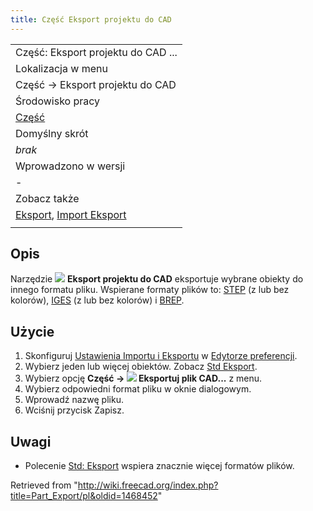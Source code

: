 ```yaml
---
title: Część Eksport projektu do CAD
---
```

|  |
| --- |
| Część: Eksport projektu do CAD ... |
| Lokalizacja w menu |
| Część → Eksport projektu do CAD |
| Środowisko pracy |
| [Część](/Part_Workbench/pl "Part Workbench/pl") |
| Domyślny skrót |
| *brak* |
| Wprowadzono w wersji |
| - |
| Zobacz także |
| [Eksport](/Std_Export/pl "Std Export/pl"), [Import Eksport](/Import_Export/pl "Import Export/pl") |
|  |

## Opis

Narzędzie ![](/images/Part_Export.svg) **Eksport projektu do CAD** eksportuje wybrane obiekty do innego formatu pliku. Wspierane formaty plików to: [STEP](http://en.wikipedia.org/wiki/Step_file) (z lub bez kolorów), [IGES](http://en.wikipedia.org/wiki/IGES) (z lub bez kolorów) i [BREP](http://en.wikipedia.org/wiki/BREP).

## Użycie

1. Skonfiguruj [Ustawienia Importu i Eksportu](/Import_Export_Preferences/pl "Import Export Preferences/pl") w [Edytorze preferencji](/Preferences_Editor/pl "Preferences Editor/pl").
2. Wybierz jeden lub więcej obiektów. Zobacz [Std Eksport](/Std_Export/pl#Użycie "Std Export/pl").
3. Wybierz opcję **Część → ![](/images/Part_Export.svg) Eksportuj plik CAD...** z menu.
4. Wybierz odpowiedni format pliku w oknie dialogowym.
5. Wprowadź nazwę pliku.
6. Wciśnij przycisk Zapisz.

## Uwagi

* Polecenie [Std: Eksport](/Std_Export/pl "Std Export/pl") wspiera znacznie więcej formatów plików.

Retrieved from "<http://wiki.freecad.org/index.php?title=Part_Export/pl&oldid=1468452>"